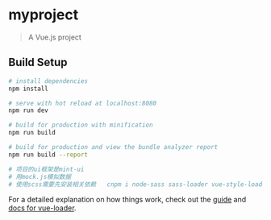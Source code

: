 # myproject

> A Vue.js project

## Build Setup

``` bash
# install dependencies
npm install

# serve with hot reload at localhost:8080
npm run dev

# build for production with minification
npm run build

# build for production and view the bundle analyzer report
npm run build --report

# 项目的ui框架是mint-ui
# 用mock.js模拟数据
# 使用scss需要先安装相关依赖   cnpm i node-sass sass-loader vue-style-loader --save
```

For a detailed explanation on how things work, check out the [guide](http://vuejs-templates.github.io/webpack/) and [docs for vue-loader](http://vuejs.github.io/vue-loader).

